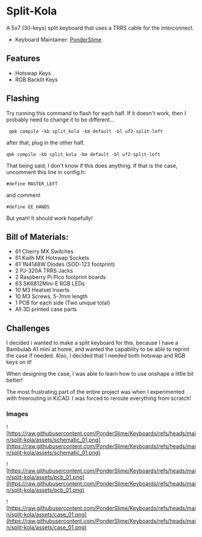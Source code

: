 # Split-Kola

A 5x7 (30-keys) split keyboard that uses a TRRS cable for the interconnect.

* Keyboard Maintainer: [PonderSlime](https://github.com/ponderslime)

## Features
* Hotswap Keys
* RGB Backlit Keys 

## Flashing
Try running this command to flash for each half. If it doesn't work, then I probably need to change it to be different...
```
 qmk compile -kb split_kola -km default -bl uf2-split-left
```
after that, plug in the other half.
```
qmk compile -kb split_kola -km default -bl uf2-split-left
```

That being said, I don't know if this does anything. If that is the case, uncomment this line in config.h:
```
#define MASTER_LEFT
```

and comment
```
#define EE_HANDS
```

But yeah! It should work hopefully!



## Bill of Materials:
- 61 Cherry MX Switches
- 61 Kailh MX Hotswap Sockets
- 61 1N4148W Diodes (SOD-123 footprint)
- 2 PJ-320A TRRS Jacks
- 2 Raspberry Pi Pico footprint boards
- 63 SK6812Mini-E RGB LEDs
- 10 M3 Heatset Inserts
- 10 M3 Screws, 5-7mm length
- 1 PCB for each side (Two unique total)
- All 3D printed case parts

## Challenges
I decided i wanted to make a split keyboard for this, because I have a Bambulab A1 mini at home, and wanted the capability to be able to reprint the case if needed. Also, I decided that I needed both hotswap and RGB keys on it!

When designing the case, I was able to learn how to use onshape a little bit better!

The most frustrating part of the entire project was when I experimented with freerouting in KiCAD. I was forced to reroute everything from scratch!

### Images

![https://raw.githubusercontent.com/PonderSlime/Keyboards/refs/heads/main/split-kola/assets/schematic_01.png](https://raw.githubusercontent.com/PonderSlime/Keyboards/refs/heads/main/split-kola/assets/schematic_01.png)


![https://raw.githubusercontent.com/PonderSlime/Keyboards/refs/heads/main/split-kola/assets/pcb_01.png](https://raw.githubusercontent.com/PonderSlime/Keyboards/refs/heads/main/split-kola/assets/pcb_01.png)

![https://raw.githubusercontent.com/PonderSlime/Keyboards/refs/heads/main/split-kola/assets/case_01.png](https://raw.githubusercontent.com/PonderSlime/Keyboards/refs/heads/main/split-kola/assets/case_01.png)
